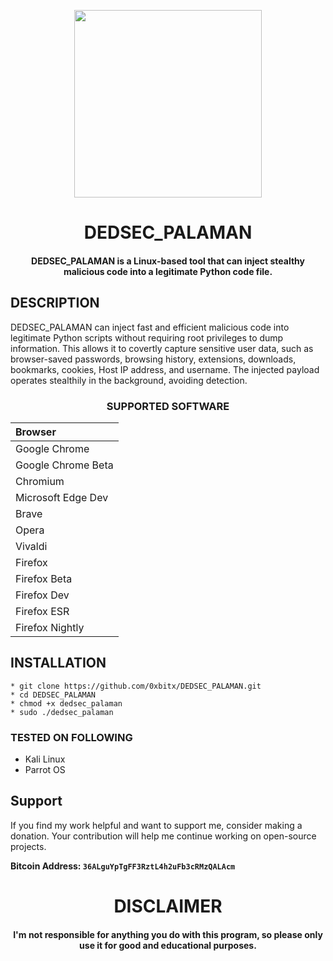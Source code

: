 
<p align="center">
<img src="https://cdn-icons-png.flaticon.com/512/1750/1750586.png", width="300", height="300">
</p>
<h1 align="center"> DEDSEC_PALAMAN</h1>
<h4 align="center">DEDSEC_PALAMAN is a Linux-based tool that can inject stealthy malicious code into a legitimate Python code file.</h4>

## DESCRIPTION
DEDSEC_PALAMAN can inject fast and efficient malicious code into legitimate Python scripts without requiring root privileges to dump information. This allows it to covertly capture sensitive user data, such as browser-saved passwords, browsing history, extensions, downloads, bookmarks, cookies, Host IP address, and username. The injected payload operates stealthily in the background, avoiding detection.

<h3 align="center"> SUPPORTED SOFTWARE</h3>
<div align="center">
  
| Browser            | 
|:-------------------|
| Google Chrome      | 
| Google Chrome Beta | 
| Chromium           |   
| Microsoft Edge Dev | 
| Brave              | 
| Opera              |
| Vivaldi            |
| Firefox            |
| Firefox Beta       |
| Firefox Dev        |
| Firefox ESR        |
| Firefox Nightly    |

</div>


## INSTALLATION 
    * git clone https://github.com/0xbitx/DEDSEC_PALAMAN.git
    * cd DEDSEC_PALAMAN
    * chmod +x dedsec_palaman
    * sudo ./dedsec_palaman

### TESTED ON FOLLOWING
* Kali Linux 
* Parrot OS 

## Support

If you find my work helpful and want to support me, consider making a donation. Your contribution will help me continue working on open-source projects.

**Bitcoin Address: `36ALguYpTgFF3RztL4h2uFb3cRMzQALAcm`**

<h1 align="center"> DISCLAIMER </h1>

<h4 align="center">I'm not responsible for anything you do with this program, so please only use it for good and educational purposes. </h4>

